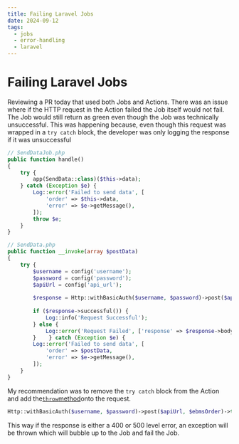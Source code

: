 ```yaml
---
title: Failing Laravel Jobs
date: 2024-09-12
tags:
  - jobs
  - error-handling
  - laravel
---
```

# Failing Laravel Jobs

Reviewing a PR today that used both Jobs and Actions. There was an issue where if the HTTP request in the Action failed the Job itself would not fail.
The Job would still return as green even though the Job was technically unsuccessful. This was happening because, even though this request was wrapped
in a `try catch` block, the developer was only logging the response if it was unsuccessful

```php
// SendDataJob.php
public function handle()  
{  
    try {  
        app(SendData::class)($this->data);  
    } catch (Exception $e) {  
        Log::error('Failed to send data', [  
            'order' => $this->data,  
            'error' => $e->getMessage(),  
        ]);  
        throw $e;  
    }
}

// SendData.php
public function __invoke(array $postData)  
{  
    try {  
        $username = config('username');  
        $password = config('password');  
        $apiUrl = config('api_url');  
  
        $response = Http::withBasicAuth($username, $password)->post($apiUrl, $postData);  
  
        if ($response->successful()) {  
            Log::info('Request Successful');  
        } else {  
            Log::error('Request Failed', ['response' => $response->body()]);  
        }    } catch (Exception $e) {  
        Log::error('Failed to send data', [  
            'order' => $postData,  
            'error' => $e->getMessage(),  
        ]);
	}
}
```

My recommendation was to remove the `try catch` block from the Action and add
the[`throw`method](https://laravel.com/docs/11.x/http-client#throwing-exceptions)onto the request.

```php
Http::withBasicAuth($username, $password)->post($apiUrl, $ebmsOrder)->throw();
```

This way if the response is either a 400 or 500 level error, an exception will be thrown which will bubble up to the Job and fail the Job. 
